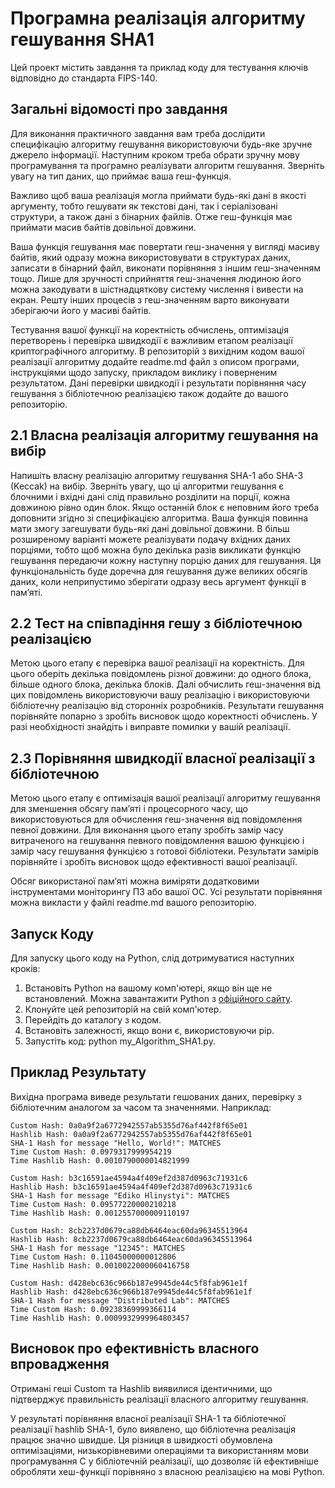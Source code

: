 # Програмна реалізація алгоритму гешування SHA1
Цей проект містить завдання та приклад коду для тестування ключів відповідно до стандарта FIPS-140. 

## Загальні відомості про завдання
  Для виконання практичного завдання вам треба дослідити специфікацію алгоритму гешування використовуючи будь-яке зручне джерело інформації. Наступним кроком треба обрати зручну мову програмування та програмно реалізувати алгоритм гешування. Зверніть увагу на тип даних, що приймає ваша геш-функція.

  
  Важливо щоб ваша реалізація могла приймати будь-які дані в якості аргументу, тобто гешувати як текстові дані, так і серіалізовані структури, а також дані з бінарних файлів. Отже геш-функція має приймати масив байтів довільної довжини.

  
  Ваша функція гешування має повертати геш-значення у вигляді масиву байтів, який одразу можна використовувати в структурах даних, записати в бінарний файл, виконати порівняння з іншим геш-значенням тощо. Лише для зручності сприйняття геш-значення людиною його можна закодувати в шістнадцяткову систему числення і вивести на екран. Решту інших процесів з геш-значенням варто виконувати зберігаючи його у масиві байтів.

  
  Тестування вашої функції на коректність обчислень, оптимізація перетворень і перевірка швидкодії є важливим етапом реалізації криптографічного алгоритму.
  В репозиторій з вихідним кодом вашої реалізації алгоритму додайте readme.md файл з описом програми, інструкціями щодо запуску, прикладом виклику і поверненим результатом. Дані перевірки швидкодії і результати порівняння часу гешування з бібліотечною реалізацією також додайте до вашого репозиторію.

## 2.1 Власна реалізація алгоритму гешування на вибір
  Напишіть власну реалізацію алгоритму гешування SHA-1 або SHA-3 (Keccak) на вибір. Зверніть увагу, що ці алгоритми гешування є блочними і вхідні дані слід правильно розділити на порції, кожна довжиною рівно один блок. Якщо останній блок є неповним його треба доповнити згідно зі специфікацією алгоритма.
  Ваша функція повинна мати змогу загешувати будь-які дані довільної довжини. В більш розширеному варіанті можете реалізувати подачу вхідних даних порціями, тобто щоб можна було декілька разів викликати функцію гешування передаючи кожну наступну порцію даних для гешування. Ця функціональність буде доречна для гешування дуже великих обсягів даних, коли неприпустимо зберігати одразу весь аргумент функції в памʼяті.

## 2.2 Тест на співпадіння гешу з бібліотечною реалізацією
  Метою цього етапу є перевірка вашої реалізації на коректність. Для цього оберіть декілька повідомлень різної довжини: до одного блока, більше одного блока, декілька блоків. Далі обчислить геш-значення від цих повідомлень використовуючи вашу реалізацію і використовуючи бібліотечну реалізацію від сторонніх розробників. Результати гешування порівняйте попарно з зробіть висновок щодо коректності обчислень. У разі необхідності знайдіть і виправте помилки у вашій реалізації.


## 2.3 Порівняння швидкодії власної реалізації з бібліотечною
  Метою цього етапу є оптимізація вашої реалізації алгоритму гешування для зменшення обсягу памʼяті і процесорного часу, що використовуються для обчислення геш-значення від повідомлення певної довжини. Для виконання цього етапу зробіть замір часу витраченого на гешування певного повідомлення вашою функцією і замір часу гешування функцією з готової бібліотеки. Результати замірів порівняйте і зробіть висновок щодо ефективності вашої реалізації.

  
  Обсяг використаної памʼяті можна виміряти додатковими інструментами моніторингу ПЗ або вашої ОС. Усі результати порівняння можна викласти у файлі readme.md вашого репозиторію.

## Запуск Коду
Для запуску цього коду на Python, слід дотримуватися наступних кроків:
1. Встановіть Python на вашому комп'ютері, якщо він ще не встановлений. Можна завантажити Python з [офіційного сайту](https://www.python.org/downloads/).
2. Клонуйте цей репозиторій на свій комп'ютер.
3. Перейдіть до каталогу з кодом.
4. Встановіть залежності, якщо вони є, використовуючи pip.
5. Запустіть код: python my_Algorithm_SHA1.py.

## Приклад Результату
Вихідна програма виведе результати гешованих даних, перевірку з бібліотечним аналогом за часом та значеннями. Наприклад:
```
Custom Hash: 0a0a9f2a6772942557ab5355d76af442f8f65e01
Hashlib Hash: 0a0a9f2a6772942557ab5355d76af442f8f65e01
SHA-1 Hash for message "Hello, World!": MATCHES
Time Custom Hash: 0.0979317999954219
Time Hashlib Hash: 0.0010790000014821999

Custom Hash: b3c16591ae4594a4f409ef2d387d0963c71931c6
Hashlib Hash: b3c16591ae4594a4f409ef2d387d0963c71931c6
SHA-1 Hash for message "Ediko Hlinystyi": MATCHES
Time Custom Hash: 0.09577220000210218
Time Hashlib Hash: 0.0012557000009110197

Custom Hash: 8cb2237d0679ca88db6464eac60da96345513964
Hashlib Hash: 8cb2237d0679ca88db6464eac60da96345513964
SHA-1 Hash for message "12345": MATCHES
Time Custom Hash: 0.11045000000012806
Time Hashlib Hash: 0.0010022000060416758

Custom Hash: d428ebc636c966b187e9945de44c5f8fab961e1f
Hashlib Hash: d428ebc636c966b187e9945de44c5f8fab961e1f
SHA-1 Hash for message "Distributed Lab": MATCHES
Time Custom Hash: 0.09238369999366114
Time Hashlib Hash: 0.0009932999964803457
```

## Висновок про ефективність власного впровадження
  Отримані геші Custom та Hashlib виявилися ідентичними, що підтверджує правильність реалізації власного алгоритму гешування.
  
  У результаті порівняння власної реалізації SHA-1 та бібліотечної реалізації hashlib SHA-1, було виявлено, що бібліотечна реалізація працює значно швидше. Ця різниця в швидкості обумовлена оптимізаціями, низькорівневими операціями та використанням мови програмування C у бібліотечній реалізації, що дозволяє їй ефективніше обробляти хеш-функції порівняно з власною реалізацією на мові Python.

